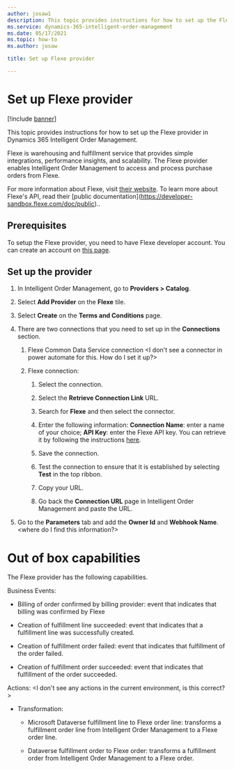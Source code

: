 ```yaml
---
author: josaw1
description: This topic provides instructions for how to set up the Flexe provider in Dynamics 365 Intelligent Order Management.
ms.service: dynamics-365-intelligent-order-management
ms.date: 05/17/2021
ms.topic: how-to
ms.author: josaw

title: Set up Flexe provider

---
```


# Set up Flexe provider

[!include [banner](includes/banner.md)]


This topic provides instructions for how to set up the Flexe provider in Dynamics 365 Intelligent Order Management.

Flexe is warehousing and fulfillment service that provides simple integrations, performance insights, and scalability. The Flexe provider enables Intelligent Order Management to access and process purchase orders from Flexe.  
  
For more information about Flexe, visit [their website](https://www.flexe.com/why-flexe/technology-platform). To learn more about Flexe's API, read their \[public documentation\](https://developer-sandbox.flexe.com/doc/public)..

## Prerequisites 

To setup the Flexe provider, you need to have Flexe developer account. You can create an account on [this page](https://developer-sandbox.flexe.com).

## Set up the provider

1. In Intelligent Order Management, go to **Providers &gt; Catalog**.

2. Select **Add Provider** on the **Flexe** tile.

3. Select **Create** on the **Terms and Conditions** page.

4. There are two connections that you need to set up in the **Connections** section.

    1. Flexe Common Data Service connection <I don't see a connector in power automate for this. How do I set it up?>

    1. Flexe connection:

        1. Select the connection.

        1. Select the **Retrieve Connection Link** URL.

        1. Search for **Flexe** and then select the connector.

        1. Enter the following information: **Connection Name**: enter a name of your choice; **API Key**: enter the Flexe API key. You can retrieve it by following the instructions [here](https://developer-sandbox.flexe.com/tokens).

        1. Save the connection.

        1. Test the connection to ensure that it is established by selecting **Test** in the top ribbon.

        1. Copy your URL.

        1. Go back the **Connection URL** page in Intelligent Order Management and paste the URL.

5.  Go to the **Parameters** tab and add the **Owner Id** and **Webhook Name**. <where do I find this information?>

#  Out of box capabilities

The Flexe provider has the following capabilities.

Business Events:

-   Billing of order confirmed by billing provider: event that indicates that billing was confirmed by Flexe

-   Creation of fulfillment line succeeded: event that indicates that a fulfillment line was successfully created.

-   Creation of fulfillment order failed: event that indicates that fulfillment of the order failed.

-   Creation of fulfillment order succeeded: event that indicates that fulfillment of the order succeeded.

Actions: <I don't see any actions in the current environment, is this correct?>

-   Transformation:

    -   Microsoft Dataverse fulfillment line to Flexe order line: transforms a fulfillment order line from Intelligent Order Management to a Flexe order line.

    -   Dataverse fulfillment order to Flexe order: transforms a fulfillment order from Intelligent Order Management to a Flexe order.
